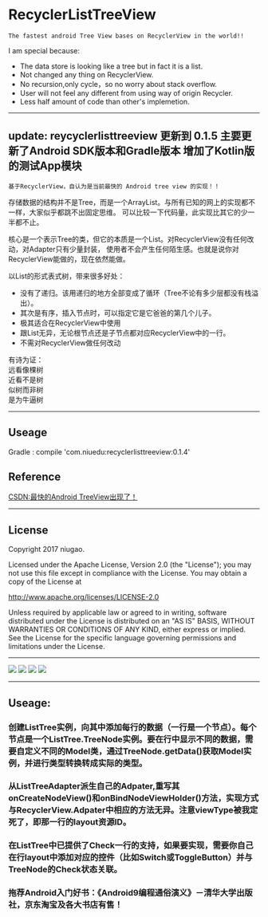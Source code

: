 # RecyclerListTreeView

`The fastest android Tree View bases on RecyclerView in the world!!`

I am special because:<br/>
* The data store is looking like a tree but in fact it is a list.<br/>
* Not changed any thing on RecyclerView.<br/>
* No recursion,only cycle，so no worry about stack overflow.<br/>
* User will not feel any different from using way of origin Recycler.<br/>
* Less half amount of code than other's implemetion.<br/>

---
update:
reycyclerlisttreeview 更新到 0.1.5 主要更新了Android SDK版本和Gradle版本
增加了Kotlin版的测试App模块
---

`基于RecyclerView，自认为是当前最快的 Android tree view 的实现！！`

存储数据的结构并不是Tree，而是一个ArrayList。与所有已知的网上的实现都不一样，大家似乎都跳不出固定思维。
可以比较一下代码量，此实现比其它的少一半都不止。

核心是一个表示Tree的类，但它的本质是一个List。对RecyclerView没有任何改动，对Adapter只有少量封装，
使用者不会产生任何陌生感。也就是说你对RecyclerView能做的，现在依然能做。

以List的形式表式树，带来很多好处：<br/>
* 没有了递归。该用递归的地方全部变成了循环（Tree不论有多少层都没有栈溢出）。<br/>
* 其次是有序，插入节点时，可以指定它是它爸爸的第几个儿子。<br/>
* 极其适合在RecyclerView中使用<br/>
* 跟List无异，无论根节点还是子节点都对应RecyclerView中的一行。<br/>
* 不需对RecyclerView做任何改动<br/>

有诗为证：<br/>
远看像棵树<br/>
近看不是树<br/>
似树而非树<br/>
是为牛逼树<br/>

---

## Useage

Gradle : compile 'com.niuedu:recyclerlisttreeview:0.1.4'

## Reference
[CSDN:最快的Android TreeView出现了！](http://blog.csdn.net/nkmnkm/article/details/78985540)

---

## License

   Copyright 2017 niugao.

Licensed under the Apache License, Version 2.0 (the "License");
you may not use this file except in compliance with the License.
You may obtain a copy of the License at

   http://www.apache.org/licenses/LICENSE-2.0

Unless required by applicable law or agreed to in writing, software
distributed under the License is distributed on an "AS IS" BASIS,
WITHOUT WARRANTIES OR CONDITIONS OF ANY KIND, either express or implied.
See the License for the specific language governing permissions and
limitations under the License.

---

![](https://github.com/niugao/RecyclerListTreeView/blob/master/snapshots/1.png)
![](https://github.com/niugao/RecyclerListTreeView/blob/master/snapshots/2.png)
![](https://github.com/niugao/RecyclerListTreeView/blob/master/snapshots/3.png)
![](https://github.com/niugao/RecyclerListTreeView/blob/master/snapshots/4.png)

---

## Useage:<br/>
### 创建ListTree实例，向其中添加每行的数据（一行是一个节点）。每个节点是一个ListTree.TreeNode实例。要在行中显示不同的数据，需要自定义不同的Model类，通过TreeNode.getData()获取Model实例，并进行类型转换转成实际的类型。
### 从ListTreeAdapter派生自己的Adpater,重写其onCreateNodeView()和onBindNodeViewHolder()方法，实现方式与RecyclerView.Adpater中相应的方法无异。注意viewType被我定死了，即那一行的layout资源ID。
### 在ListTree中已提供了Check一行的支持，如果要实现，需要你自己在行layout中添加对应的控件（比如Switch或ToggleButton）并与TreeNode的Check状态关联。
### 拖荐Android入门好书：《Android9编程通俗演义》－清华大学出版社，京东淘宝及各大书店有售！



